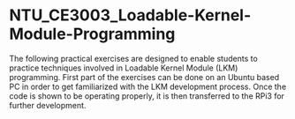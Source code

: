 # NTU_CE3003_Loadable-Kernel-Module-Programming
The following practical exercises are designed to enable students to practice techniques involved in Loadable Kernel Module (LKM) programming. First part of the exercises can be done on an Ubuntu based PC in order to get familiarized with the LKM development process. Once the code is shown to be operating properly, it is then transferred to the RPi3 for further development.
